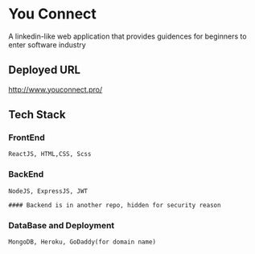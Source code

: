 # You Connect
  A linkedin-like web application that provides guidences for beginners to enter software industry
  
  ## Deployed URL
  http://www.youconnect.pro/
  
  ## Tech Stack
  
  ### FrontEnd
    ReactJS, HTML,CSS, Scss
    
  ### BackEnd
    NodeJS, ExpressJS, JWT
    
    #### Backend is in another repo, hidden for security reason
    
  ### DataBase and Deployment
    MongoDB, Heroku, GoDaddy(for domain name)
